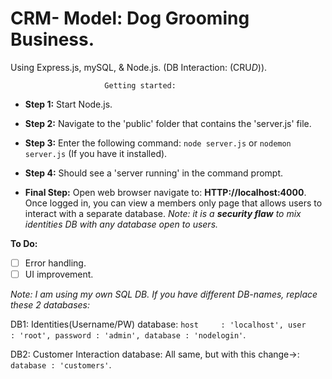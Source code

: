 # CRM- Model: Dog Grooming Business. 
Using Express.js, mySQL, & Node.js.
(DB Interaction: (CRU*D*)).



						 Getting started:
- **Step 1:**
Start Node.js.

- **Step 2:**
Navigate to the 'public' folder that contains the 'server.js' file.

- **Step 3:**
Enter the following command:
`node server.js`
or
`nodemon server.js`
(If you have it installed).

- **Step 4:**
Should see a 'server running' in the command prompt.

- **Final Step:**
Open web browser navigate to: **HTTP://localhost:4000**.
Once logged in, you can view a members only page that allows users to interact with a separate database.
*Note: it is a **security flaw** to mix identities DB with any database open to users.*

**To Do:**
- [ ] Error handling.
- [ ] UI improvement.

*Note: I am using my own SQL DB. If you have different DB-names, replace these 2 databases:* 

DB1: Identities(Username/PW) database:
`host     : 'localhost',
	user     : 'root',
	password : 'admin',
	database : 'nodelogin'`.

DB2: Customer Interaction database:
  All same, but with this change->:
   `database : 'customers'`.
  


